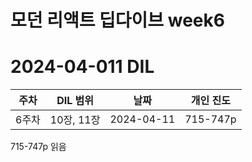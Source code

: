 # 모던 리액트 딥다이브 week6
# 2024-04-011 DIL

|주차|DIL 범위|날짜|개인 진도|
|------|---|---|---|
| 6주차 |10장, 11장|2024-04-11|715-747p|

715-747p 읽음
